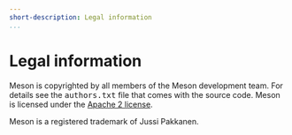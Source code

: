 ```yaml
---
short-description: Legal information
...
```


# Legal information

Meson is copyrighted by all members of the Meson development team. For details see the <tt>authors.txt</tt> file that comes with the source code. Meson is licensed under the [Apache 2 license](https://www.apache.org/licenses/LICENSE-2.0).

Meson is a registered trademark of Jussi Pakkanen.
